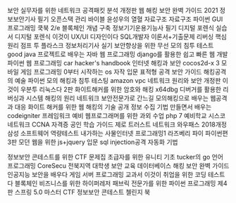 보안 실무자를 위한 네트워크 공격패킷 분석
개정판 웹 해킹 보안 완벽 가이드
2021 정보보안기사 필기
오픈스택 관리 바이블
윤성우의 열혈 자료구조 자료구조
파이썬 GUI 프로그래밍 쿡북 2/e
블록체인 개념 구축
정보기기운용기능사 필기
디지털 포렌식 실습서
디지털 포렌식
이것이 UX/UI 디자인이다
SQL개발자 이론서+기출문제
리버싱 핵심원리
점프 투 플라스크
정보처리기사 실기
보안향상을 위한 무선 모의 침투 테스트
good java
프로젝트로 배우는 자바 웹 프로그래밍
django를 활용한 쉽고 빠른 웹 개발 파이썬 웹 프로그래밍
car hacker's handbook
인터넷 해킹과 보안
cocos2d-x 3 모바일 게임 프로그래밍
0부터 시작하는 os 자작 입문
표적형 공격 보안 가이드
해킹공격의 예술
파이썬 모의 해킹과 침투 테스팅
amazon vpc 네트워크 원리와 보안
개정판 이것이 우분투 리눅스다
2판 화이트해커를 위한 암호와 해킹
x64dbg 디버거를 활용한 리버싱과 시스템 해킹의 원리
네트워크 보안전문가로 간느길
모의해킹으로 배우는 웹공격과 대응 화이트 해커를 위한 웹 해킹의 기술
공개 정보 수집 기법
만들면서 배우는 codeigniter 프레임워크
예비 웹프로그래머를 위한 과외 수업 php 7 예비학교
시스코 네트워크 CCNA 자격증 공인 학습 가이드
제로 트러스트 네트워크
와우패스 2018개정 삼성 소프트웨어 역량테스트
내가하는 사물인터넷 프로그래밍1 라즈베리 파이 파이썬편
3판 모던 웹을 위한 js+jquery 입문
sql injection공격 자동화 기법


정보보안 콘테스트를 위한 CTF 문제집
초급자를 위한 유니티 기초
tucker의 go 언어 프로그래밍
CoreSecu 전북지역 대학생 보안 교육
데이터베이스 해킹 보안 완벽 가이드
인공지능 보안을 배우다 
게임 서버 프로그래밍 교과서
이것이 취업을 위한 코딩 테스트다
블록체인 비즈니스를 위한 하이퍼레저 패브릭
전문가를 위한 파이썬 프로그래밍 제4판
스프링 5.0 마스터
CTF 정보보안 콘테스트 첼린지 북
